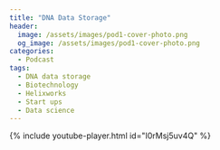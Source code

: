```yaml
---
title: "DNA Data Storage"
header:
  image: /assets/images/pod1-cover-photo.png
  og_image: /assets/images/pod1-cover-photo.png
categories:
  - Podcast
tags:
  - DNA data storage
  - Biotechnology
  - Helixworks
  - Start ups
  - Data science
---
```


{% include youtube-player.html id="I0rMsj5uv4Q" %}


